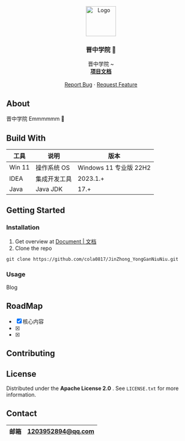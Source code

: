 <div align="center">
  <a href="https://github.com/cola0817/JinZhong_YongGanNiuNiu">
    <img src="https://cola-picgo-1311841992.cos.ap-beijing.myqcloud.com/myDoc2023_icon_live.svg" alt="Logo" width="80" height="80">
  </a>
</div>
<h3 align="center">晋中学院 🐄</h3>

  <p align="center">
   晋中学院 ~
    <br />
    <a href="https://github.com/cola0817/JinZhong_YongGanNiuNiu"><strong>项目文档</strong></a>
    <br />
    <br />
    <a href="https://github.com/cola0817/JinZhong_YongGanNiuNiu/issues/issues">Report Bug</a>
    ·
    <a href="https://github.com/cola0817/JinZhong_YongGanNiuNiu/issues/pulls">Request Feature</a>
  </p>


## About

晋中学院 Emmmmmm 🐄

## Build With

| 工具         | 说明         | 版本                  |
|------------|------------|---------------------|
| Win 11     | 操作系统 OS    | Windows 11 专业版 22H2 |
| IDEA       | 集成开发工具     | 2023.1.+            |
| Java       | Java JDK   | 17.+                |


## Getting Started

### Installation

1. Get overview at [Document | 文档](https://github.com/cola0817/JinZhong_YongGanNiuNiu)
2. Clone the repo

```shell
git clone https://github.com/cola0817/JinZhong_YongGanNiuNiu.git
```

### Usage

Blog

## RoadMap

- [x] 核心内容
- [x]
- [x]

## Contributing

## License

Distributed under the  **Apache License 2.0** . See `LICENSE.txt` for more information.

## Contact

| 邮箱 | 1203952894@qq.com |
|----|-------------------|

